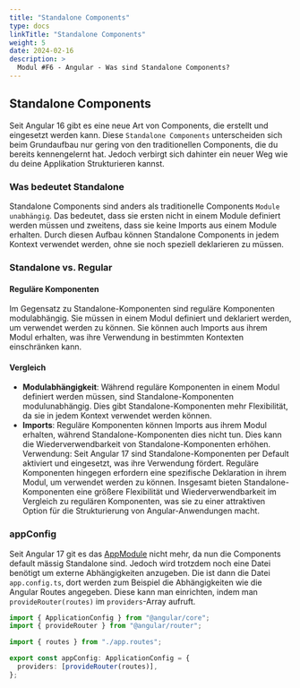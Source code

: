 ```yaml
---
title: "Standalone Components"
type: docs
linkTitle: "Standalone Components"
weight: 5
date: 2024-02-16
description: >
  Modul #F6 - Angular - Was sind Standalone Components?
---
```


## Standalone Components

Seit Angular 16 gibt es eine neue Art von Components, die erstellt und eingesetzt werden kann.
Diese `Standalone Components` unterscheiden sich beim Grundaufbau nur gering von den traditionellen Components, die du bereits kennengelernt hat.
Jedoch verbirgt sich dahinter ein neuer Weg wie du deine Applikation Strukturieren kannst.

### Was bedeutet Standalone

Standalone Components sind anders als traditionelle Components `Module unabhängig`.
Das bedeutet, dass sie ersten nicht in einem Module definiert werden müssen und zweitens, dass sie keine Imports aus einem Module erhalten.
Durch diesen Aufbau können Standalone Components in jedem Kontext verwendet werden, ohne sie noch speziell deklarieren zu müssen.

### Standalone vs. Regular

#### Reguläre Komponenten

Im Gegensatz zu Standalone-Komponenten sind reguläre Komponenten modulabhängig. Sie müssen in einem Modul definiert und deklariert werden, um verwendet werden zu können. Sie können auch Imports aus ihrem Modul erhalten, was ihre Verwendung in bestimmten Kontexten einschränken kann.

#### Vergleich

- **Modulabhängigkeit**: Während reguläre Komponenten in einem Modul definiert werden müssen, sind Standalone-Komponenten modulunabhängig. Dies gibt Standalone-Komponenten mehr Flexibilität, da sie in jedem Kontext verwendet werden können.
- **Imports**: Reguläre Komponenten können Imports aus ihrem Modul erhalten, während Standalone-Komponenten dies nicht tun. Dies kann die Wiederverwendbarkeit von Standalone-Komponenten erhöhen.
  Verwendung: Seit Angular 17 sind Standalone-Komponenten per Default aktiviert und eingesetzt, was ihre Verwendung fördert. Reguläre Komponenten hingegen erfordern eine spezifische Deklaration in ihrem Modul, um verwendet werden zu können.
  Insgesamt bieten Standalone-Komponenten eine größere Flexibilität und Wiederverwendbarkeit im Vergleich zu regulären Komponenten, was sie zu einer attraktiven Option für die Strukturierung von Angular-Anwendungen macht.

### appConfig

Seit Angular 17 git es das [AppModule](02_11_angular_modules) nicht mehr, da nun die Components default mässig Standalone sind.
Jedoch wird trotzdem noch eine Datei benötigt um externe Abhängigkeiten anzugeben. Die ist dann die Datei `app.config.ts`, dort werden zum Beispiel die Abhängigkeiten wie die Angular Routes angegeben.
Diese kann man einrichten, indem man `provideRouter(routes)` im `providers`-Array aufruft.

```typescript
import { ApplicationConfig } from "@angular/core";
import { provideRouter } from "@angular/router";

import { routes } from "./app.routes";

export const appConfig: ApplicationConfig = {
  providers: [provideRouter(routes)],
};
```

